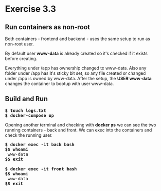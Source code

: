 # Exercise 3.3

## Run containers as non-root
Both containers - frontend and backend - uses the same setup to run as non-root user.

By default user <b>www-data</b> is already created so it's checked if it exists before creating.

Everything under /app has ownership changed to www-data. Also any folder under /app has
it's sticky bit set, so any file created or changed under /app is owned by www-data.
After the setup, the <b>USER www-data</b> changes the container to bootup with user www-data.

## Build and Run

<pre>
<b>$ touch logs.txt</b>
<b>$ docker-compose up</b>
</pre>

Opening another terminal and checking with <b>docker ps</b> we can see the two running containers -
back and front. We can exec into the containers and check the running user.
<pre>
<b>$ docker exec -it back bash</b>
<b>$$ whoami</b>
 www-data
<b>$$ exit</b>

<b>$ docker exec -it front bash</b>
<b>$$ whoami</b>
 www-data
<b>$$ exit</b>
</pre>
